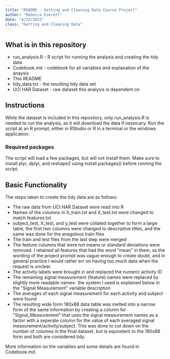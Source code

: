 ```yaml
---
title: "README - Getting and Cleaning Data Course Project"
author: "Rebecca Everett"
date: "4/23/2015"
class: "Getting and Cleaning Data"
---
```



## What is in this repository

- run\_analysis.R - R script for running the analysis and creating the tidy data
- Codebook.md - codebook for all variables and explanation of the anaysis
- This README
- tidy\_data.txt - the resulting tidy data set
- UCI HAR Dataset - raw dataset this analysis is dependent on

## Instructions

While the dataset is included in this repository, only run\_analysis.R is needed to run the analysis, as it will download the data if nessicary. Run the script at an R prompt, either in RStudio or R in a terminal or the windows application.

### Required packages
The script will load a few packages, but will not install them. Make sure to install plyr, dplyr, and reshape2 using install.packages() before running the script.

## Basic Functionality

The steps taken to create the tidy data are as follows:

- The raw data from UCI HAR Dataset were read into R
- Names of the columns in X\_train.txt and X\_test.txt were changed to match features.txt 
- subject\_test, X\_test, and y\_test were collated together to form a large table, the first two columns were changed to descriptive titles, and the same was done for the anagolous train files
- The train and test files from the last step were merged 
- The feature columns that were not means or standard deviations were removed. I retained all features that had the word "mean" in them, as the wording of the project prompt was vague enough to create doubt, and in general practice I would rather err on having too much data when the request is unclear.
- The activity labels were brought in and replaced the numeric activity ID
- The remaining signal measurement (feature) names were replaced by slightly more readable names- the system I used is explained below in the "Signal Measurement" variable description 
- The averages of each signal measurement for each activity and subject were found 
- The resulting wide form 180x88 data table was melted into a narrow form of the same information by creating a column for "Signal_Measurement" that uses the signal measurement names as a factor with a seperate column for the value of each averaged signal measurement/activity/subject. This was done to cut down on the number of columns in the final dataset, but is equivelent to the 180x88 form and both are considered tidy.

More information on the variables and some details are found in Codebook.md.
